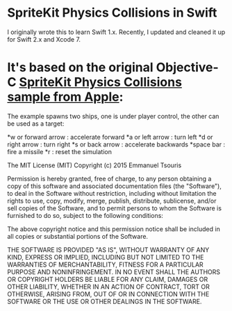 # SpriteKit Physics Collisions in Swift

I originally wrote this to learn Swift 1.x. Recently, I updated and cleaned it up for Swift 2.x and Xcode 7.

It's based on the original Objective-C [SpriteKit Physics Collisions sample from Apple](https://developer.apple.com/library/mac/samplecode/SpriteKit_Physics_Collisions/Introduction/Intro.html):
========================================================

The example spawns two ships, one is under player control, the other can be used as a target:

*w or forward arrow :  accelerate forward
*a or left arrow    :  turn left
*d or right arrow   :  turn right
*s or back arrow    :  accelerate backwards
*space bar          :  fire a missile
*r                  :  reset the simulation

The MIT License (MIT)
Copyright (c) 2015 Emmanuel Tsouris

Permission is hereby granted, free of charge, to any person obtaining a copy of this software and associated documentation files (the "Software"), to deal in the Software without restriction, including without limitation the rights to use, copy, modify, merge, publish, distribute, sublicense, and/or sell copies of the Software, and to permit persons to whom the Software is furnished to do so, subject to the following conditions:

The above copyright notice and this permission notice shall be included in all copies or substantial portions of the Software.

THE SOFTWARE IS PROVIDED "AS IS", WITHOUT WARRANTY OF ANY KIND, EXPRESS OR IMPLIED, INCLUDING BUT NOT LIMITED TO THE WARRANTIES OF MERCHANTABILITY, FITNESS FOR A PARTICULAR PURPOSE AND NONINFRINGEMENT. IN NO EVENT SHALL THE AUTHORS OR COPYRIGHT HOLDERS BE LIABLE FOR ANY CLAIM, DAMAGES OR OTHER LIABILITY, WHETHER IN AN ACTION OF CONTRACT, TORT OR OTHERWISE, ARISING FROM, OUT OF OR IN CONNECTION WITH THE SOFTWARE OR THE USE OR OTHER DEALINGS IN THE SOFTWARE.

